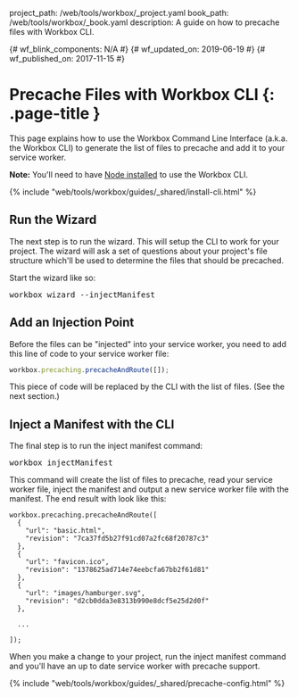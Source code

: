 project_path: /web/tools/workbox/_project.yaml
book_path: /web/tools/workbox/_book.yaml
description: A guide on how to precache files with Workbox CLI.

{# wf_blink_components: N/A #}
{# wf_updated_on: 2019-06-19 #}
{# wf_published_on: 2017-11-15 #}

# Precache Files with Workbox CLI {: .page-title }

This page explains how to use the Workbox Command Line Interface (a.k.a. the
Workbox CLI) to generate the list of files to precache and add it to your
service worker.

<aside class="note"><b>Note:</b> You'll need to have
<a href="https://nodejs.org/en/download/">Node installed</a> to use the
Workbox CLI.</aside>

{% include "web/tools/workbox/guides/_shared/install-cli.html" %}

## Run the Wizard

The next step is to run the wizard. This will setup the CLI to work for your
project. The wizard will ask a set of questions about your project's file
structure which'll be used to determine the files that should be precached.

Start the wizard like so:

<pre class="devsite-terminal">
workbox wizard --injectManifest
</pre>

## Add an Injection Point

Before the files can be "injected" into your service worker, you need to add
this line of code to your service worker file:

```javascript
workbox.precaching.precacheAndRoute([]);
```

This piece of code will be replaced by the CLI with the list of files. (See
the next section.)

## Inject a Manifest with the CLI

The final step is to run the inject manifest command:

<pre class="devsite-terminal">
workbox injectManifest
</pre>

This command will create the list of files to precache, read your service
worker file, inject the manifest and output a new service worker file
with the manifest. The end result with look like this:

<pre class="prettyprint lang-javascript"><code>workbox.precaching.precacheAndRoute([
  {
    "url": "basic.html",
    "revision": "7ca37fd5b27f91cd07a2fc68f20787c3"
  },
  {
    "url": "favicon.ico",
    "revision": "1378625ad714e74eebcfa67bb2f61d81"
  },
  {
    "url": "images/hamburger.svg",
    "revision": "d2cb0dda3e8313b990e8dcf5e25d2d0f"
  },

  ...

]);</code></pre>

When you make a change to your project, run the inject manifest command
and you'll have an up to date service worker with precache support.

{% include "web/tools/workbox/guides/_shared/precache-config.html" %}
